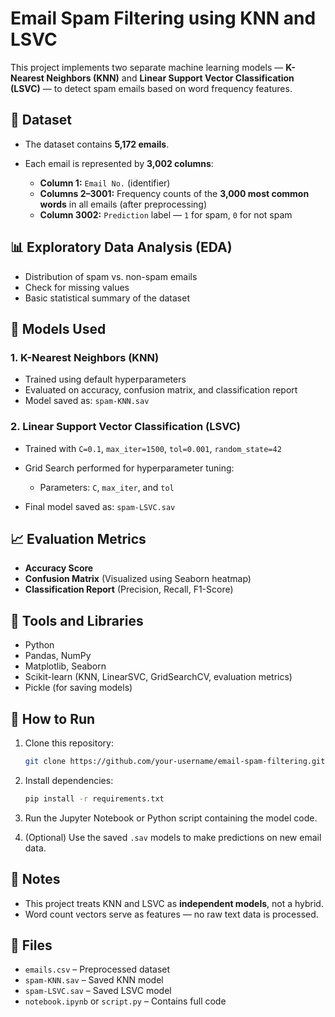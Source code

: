 

# Email Spam Filtering using KNN and LSVC

This project implements two separate machine learning models — **K-Nearest Neighbors (KNN)** and **Linear Support Vector Classification (LSVC)** — to detect spam emails based on word frequency features.

## 📁 Dataset

* The dataset contains **5,172 emails**.
* Each email is represented by **3,002 columns**:

  * **Column 1:** `Email No.` (identifier)
  * **Columns 2–3001:** Frequency counts of the **3,000 most common words** in all emails (after preprocessing)
  * **Column 3002:** `Prediction` label — `1` for spam, `0` for not spam

## 📊 Exploratory Data Analysis (EDA)

* Distribution of spam vs. non-spam emails
* Check for missing values
* Basic statistical summary of the dataset

## 🧠 Models Used

### 1. K-Nearest Neighbors (KNN)

* Trained using default hyperparameters
* Evaluated on accuracy, confusion matrix, and classification report
* Model saved as: `spam-KNN.sav`

### 2. Linear Support Vector Classification (LSVC)

* Trained with `C=0.1`, `max_iter=1500`, `tol=0.001`, `random_state=42`
* Grid Search performed for hyperparameter tuning:

  * Parameters: `C`, `max_iter`, and `tol`
* Final model saved as: `spam-LSVC.sav`

## 📈 Evaluation Metrics

* **Accuracy Score**
* **Confusion Matrix** (Visualized using Seaborn heatmap)
* **Classification Report** (Precision, Recall, F1-Score)

## 🔧 Tools and Libraries

* Python
* Pandas, NumPy
* Matplotlib, Seaborn
* Scikit-learn (KNN, LinearSVC, GridSearchCV, evaluation metrics)
* Pickle (for saving models)

## 💾 How to Run

1. Clone this repository:

   ```bash
   git clone https://github.com/your-username/email-spam-filtering.git
   ```

2. Install dependencies:

   ```bash
   pip install -r requirements.txt
   ```

3. Run the Jupyter Notebook or Python script containing the model code.

4. (Optional) Use the saved `.sav` models to make predictions on new email data.

## 📌 Notes

* This project treats KNN and LSVC as **independent models**, not a hybrid.
* Word count vectors serve as features — no raw text data is processed.

## 📁 Files

* `emails.csv` – Preprocessed dataset
* `spam-KNN.sav` – Saved KNN model
* `spam-LSVC.sav` – Saved LSVC model
* `notebook.ipynb` or `script.py` – Contains full code


